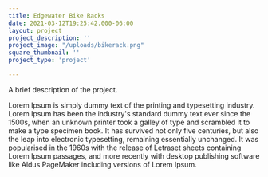 ```yaml
---
title: Edgewater Bike Racks
date: 2021-03-12T19:25:42.000-06:00
layout: project
project_description: ''
project_image: "/uploads/bikerack.png"
square_thumbnail: ''
project_type: 'project'

---
```


A brief description of the project.

 <!--more--> 

 Lorem Ipsum is simply dummy text of the printing and typesetting industry. Lorem Ipsum has been the industry's standard dummy text ever since the 1500s, when an unknown printer took a galley of type and scrambled it to make a type specimen book. It has survived not only five centuries, but also the leap into electronic typesetting, remaining essentially unchanged. It was popularised in the 1960s with the release of Letraset sheets containing Lorem Ipsum passages, and more recently with desktop publishing software like Aldus PageMaker including versions of Lorem Ipsum.